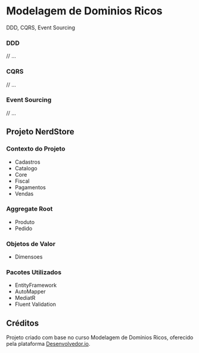 # Modelagem de Dominios Ricos

DDD, CQRS, Event Sourcing

### DDD
// ...

### CQRS
// ...

### Event Sourcing
// ...

## Projeto NerdStore

### Contexto do Projeto

- Cadastros
- Catalogo
- Core
- Fiscal
- Pagamentos
- Vendas

### Aggregate Root
- Produto
- Pedido

### Objetos de Valor
- Dimensoes

### Pacotes Utilizados
- EntityFramework
- AutoMapper
- MediatR
- Fluent Validation


## Créditos
Projeto criado com base no curso Modelagem de Domínios Ricos, oferecido pela plataforma [Desenvolvedor.io](https://desenvolvedor.io/). 
